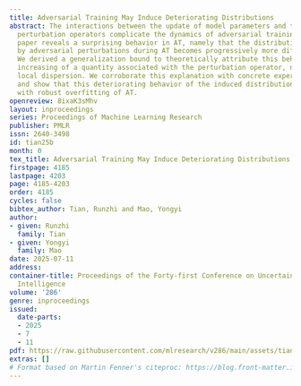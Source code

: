 ```yaml
---
title: Adversarial Training May Induce Deteriorating Distributions
abstract: The interactions between the update of model parameters and the update of
  perturbation operators complicate the dynamics of adversarial training (AT). This
  paper reveals a surprising behavior in AT, namely that the distribution induced
  by adversarial perturbations during AT becomes progressively more difficult to learn.
  We derived a generalization bound to theoretically attribute this behavior to the
  increasing of a quantity associated with the perturbation operator, namely, its
  local dispersion. We corroborate this explanation with concrete experimental validations
  and show that this deteriorating behavior of the induced distributions is correlated
  with robust overfitting of AT.
openreview: 8ixaK3sMhv
layout: inproceedings
series: Proceedings of Machine Learning Research
publisher: PMLR
issn: 2640-3498
id: tian25b
month: 0
tex_title: Adversarial Training May Induce Deteriorating Distributions
firstpage: 4185
lastpage: 4203
page: 4185-4203
order: 4185
cycles: false
bibtex_author: Tian, Runzhi and Mao, Yongyi
author:
- given: Runzhi
  family: Tian
- given: Yongyi
  family: Mao
date: 2025-07-11
address:
container-title: Proceedings of the Forty-first Conference on Uncertainty in Artificial
  Intelligence
volume: '286'
genre: inproceedings
issued:
  date-parts:
  - 2025
  - 7
  - 11
pdf: https://raw.githubusercontent.com/mlresearch/v286/main/assets/tian25b/tian25b.pdf
extras: []
# Format based on Martin Fenner's citeproc: https://blog.front-matter.io/posts/citeproc-yaml-for-bibliographies/
---
```

